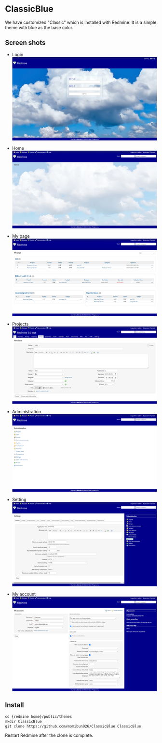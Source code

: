 # ClassicBlue
We have customized "Classic" which is installed with Redmine.
It is a simple theme with blue as the base color.

## Screen shots
* Login
![alt](login.png)

* Home
![alt](home.png)

* My page
![alt](mypage.png)

* Projects
![alt](projects.png)

* Administration
![alt](administration.png)

* Setting
![alt](settings.png)

* My account
![alt](myaccount.png)

## Install

```
cd {redmine home}/public/themes
mkdir ClassicBlue
git clone https://github.com/momibun926/ClassicBlue ClassicBlue
```

Restart Redmine after the clone is complete.

